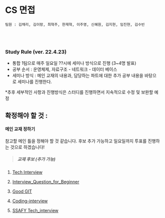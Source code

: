 # CS 면접

```
팀원 : 김채리, 김이랑, 최혁주, 한재혁, 이주영, 신혜원, 김지현, 임진현, 김수빈
```

<br>

<br>

### Study Rule (ver. 22.4.23) 

- 통합 1팀으로 매주 일요일 ??시에 세미나 방식으로 진행 (3~4명 발표)
- 공부 순서 : 운영체제, 자료구조 - 네트워크 - 데이터 베이스
- 세미나 방식 : 메인 교재의 내용과, 담당하는 파트에 대한 추가 공부 내용을 바탕으로 세미나를 진행한다.

*추후 세부적인 사항과 진행방식은 스터디를 진행하면서 지속적으로 수정 및 보완할 예정



## 확정해야 할 것 : 

#### 메인 교재 정하기

참고할 메인 틀을 정해야 할 것 같습니다.
후보 추가 가능하고 일요일까지 투표를 진행하는 것으로 하겠습니다!

> ##### 교재 후보 (추가 가능)

1. [Tech Interview](https://gyoogle.dev/blog/computer-science/data-structure/Linked%20List.html)

2. [Interview_Question_for_Beginner](https://github.com/JaeYeopHan/Interview_Question_for_Beginner)

3. [Good GIT](https://goodgid.github.io/)

4. [Coding-interview](https://github.com/qkraudghgh/coding-interview)

5. [SSAFY Tech_interview](https://github.com/SSAFY-CS-STUDY/Tech_interview)



